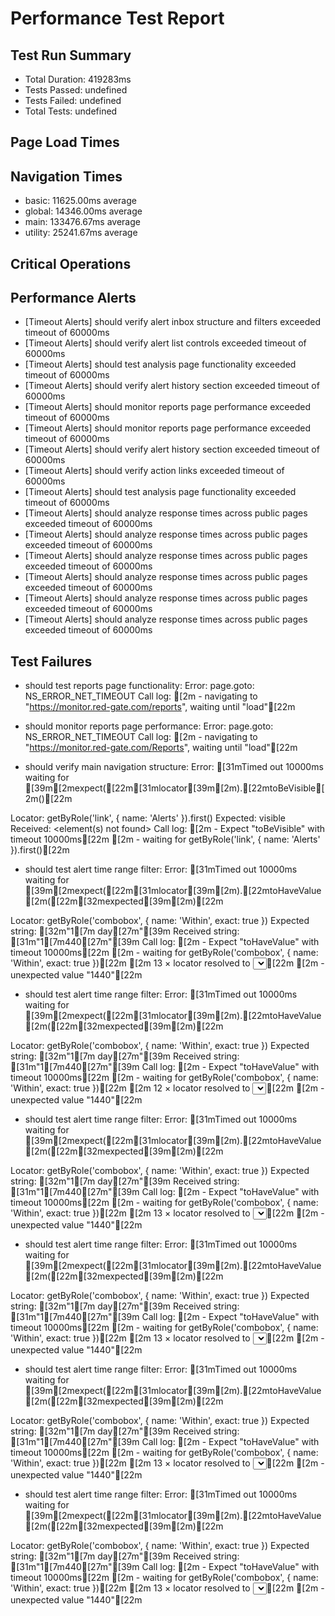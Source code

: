 # Performance Test Report

## Test Run Summary
- Total Duration: 419283ms
- Tests Passed: undefined
- Tests Failed: undefined
- Total Tests: undefined

## Page Load Times

## Navigation Times
- basic: 11625.00ms average
- global: 14346.00ms average
- main: 133476.67ms average
- utility: 25241.67ms average

## Critical Operations

## Performance Alerts
- [Timeout Alerts] should verify alert inbox structure and filters exceeded timeout of 60000ms
- [Timeout Alerts] should verify alert list controls exceeded timeout of 60000ms
- [Timeout Alerts] should test analysis page functionality exceeded timeout of 60000ms
- [Timeout Alerts] should verify alert history section exceeded timeout of 60000ms
- [Timeout Alerts] should monitor reports page performance exceeded timeout of 60000ms
- [Timeout Alerts] should monitor reports page performance exceeded timeout of 60000ms
- [Timeout Alerts] should verify alert history section exceeded timeout of 60000ms
- [Timeout Alerts] should verify action links exceeded timeout of 60000ms
- [Timeout Alerts] should test analysis page functionality exceeded timeout of 60000ms
- [Timeout Alerts] should analyze response times across public pages exceeded timeout of 60000ms
- [Timeout Alerts] should analyze response times across public pages exceeded timeout of 60000ms
- [Timeout Alerts] should analyze response times across public pages exceeded timeout of 60000ms
- [Timeout Alerts] should analyze response times across public pages exceeded timeout of 60000ms
- [Timeout Alerts] should analyze response times across public pages exceeded timeout of 60000ms
- [Timeout Alerts] should analyze response times across public pages exceeded timeout of 60000ms

## Test Failures
- should test reports page functionality: Error: page.goto: NS_ERROR_NET_TIMEOUT
Call log:
[2m  - navigating to "https://monitor.red-gate.com/reports", waiting until "load"[22m

- should monitor reports page performance: Error: page.goto: NS_ERROR_NET_TIMEOUT
Call log:
[2m  - navigating to "https://monitor.red-gate.com/Reports", waiting until "load"[22m

- should verify main navigation structure: Error: [31mTimed out 10000ms waiting for [39m[2mexpect([22m[31mlocator[39m[2m).[22mtoBeVisible[2m()[22m

Locator: getByRole('link', { name: 'Alerts' }).first()
Expected: visible
Received: <element(s) not found>
Call log:
[2m  - Expect "toBeVisible" with timeout 10000ms[22m
[2m  - waiting for getByRole('link', { name: 'Alerts' }).first()[22m

- should test alert time range filter: Error: [31mTimed out 10000ms waiting for [39m[2mexpect([22m[31mlocator[39m[2m).[22mtoHaveValue[2m([22m[32mexpected[39m[2m)[22m

Locator: getByRole('combobox', { name: 'Within', exact: true })
Expected string: [32m"1[7m day[27m"[39m
Received string: [31m"1[7m440[27m"[39m
Call log:
[2m  - Expect "toHaveValue" with timeout 10000ms[22m
[2m  - waiting for getByRole('combobox', { name: 'Within', exact: true })[22m
[2m    13 × locator resolved to <select id="relative-minutes" class="relative-time-dropdown">…</select>[22m
[2m       - unexpected value "1440"[22m

- should test alert time range filter: Error: [31mTimed out 10000ms waiting for [39m[2mexpect([22m[31mlocator[39m[2m).[22mtoHaveValue[2m([22m[32mexpected[39m[2m)[22m

Locator: getByRole('combobox', { name: 'Within', exact: true })
Expected string: [32m"1[7m day[27m"[39m
Received string: [31m"1[7m440[27m"[39m
Call log:
[2m  - Expect "toHaveValue" with timeout 10000ms[22m
[2m  - waiting for getByRole('combobox', { name: 'Within', exact: true })[22m
[2m    12 × locator resolved to <select id="relative-minutes" class="relative-time-dropdown">…</select>[22m
[2m       - unexpected value "1440"[22m

- should test alert time range filter: Error: [31mTimed out 10000ms waiting for [39m[2mexpect([22m[31mlocator[39m[2m).[22mtoHaveValue[2m([22m[32mexpected[39m[2m)[22m

Locator: getByRole('combobox', { name: 'Within', exact: true })
Expected string: [32m"1[7m day[27m"[39m
Received string: [31m"1[7m440[27m"[39m
Call log:
[2m  - Expect "toHaveValue" with timeout 10000ms[22m
[2m  - waiting for getByRole('combobox', { name: 'Within', exact: true })[22m
[2m    13 × locator resolved to <select id="relative-minutes" class="relative-time-dropdown">…</select>[22m
[2m       - unexpected value "1440"[22m

- should test alert time range filter: Error: [31mTimed out 10000ms waiting for [39m[2mexpect([22m[31mlocator[39m[2m).[22mtoHaveValue[2m([22m[32mexpected[39m[2m)[22m

Locator: getByRole('combobox', { name: 'Within', exact: true })
Expected string: [32m"1[7m day[27m"[39m
Received string: [31m"1[7m440[27m"[39m
Call log:
[2m  - Expect "toHaveValue" with timeout 10000ms[22m
[2m  - waiting for getByRole('combobox', { name: 'Within', exact: true })[22m
[2m    13 × locator resolved to <select id="relative-minutes" class="relative-time-dropdown">…</select>[22m
[2m       - unexpected value "1440"[22m

- should test alert time range filter: Error: [31mTimed out 10000ms waiting for [39m[2mexpect([22m[31mlocator[39m[2m).[22mtoHaveValue[2m([22m[32mexpected[39m[2m)[22m

Locator: getByRole('combobox', { name: 'Within', exact: true })
Expected string: [32m"1[7m day[27m"[39m
Received string: [31m"1[7m440[27m"[39m
Call log:
[2m  - Expect "toHaveValue" with timeout 10000ms[22m
[2m  - waiting for getByRole('combobox', { name: 'Within', exact: true })[22m
[2m    13 × locator resolved to <select id="relative-minutes" class="relative-time-dropdown">…</select>[22m
[2m       - unexpected value "1440"[22m

- should test alert time range filter: Error: [31mTimed out 10000ms waiting for [39m[2mexpect([22m[31mlocator[39m[2m).[22mtoHaveValue[2m([22m[32mexpected[39m[2m)[22m

Locator: getByRole('combobox', { name: 'Within', exact: true })
Expected string: [32m"1[7m day[27m"[39m
Received string: [31m"1[7m440[27m"[39m
Call log:
[2m  - Expect "toHaveValue" with timeout 10000ms[22m
[2m  - waiting for getByRole('combobox', { name: 'Within', exact: true })[22m
[2m    13 × locator resolved to <select id="relative-minutes" class="relative-time-dropdown">…</select>[22m
[2m       - unexpected value "1440"[22m

